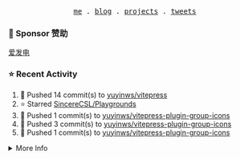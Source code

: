 <p align="center">
  <samp>
    <a href="https://yuy1n.io">me</a> .
    <a href="https://yuy1n.io/blog">blog</a> .
    <a href="https://yuy1n.io/projects">projects</a> .
    <a href="https://twitter.com/yuyinws">tweets</a>
  </samp>
</p>

### 💖 Sponsor 赞助

[爱发电](https://afdian.com/a/yuyinws)

### ⭐️ Recent Activity
<!--RECENT_ACTIVITY:start-->
1. 💪 Pushed 14 commit(s) to [yuyinws/vitepress](https://github.com/yuyinws/vitepress)<br>
2. ⭐️ Starred [SincereCSL/Playgrounds](https://github.com/SincereCSL/Playgrounds)<br>
3. 💪 Pushed 1 commit(s) to [yuyinws/vitepress-plugin-group-icons](https://github.com/yuyinws/vitepress-plugin-group-icons)<br>
4. 💪 Pushed 3 commit(s) to [yuyinws/vitepress-plugin-group-icons](https://github.com/yuyinws/vitepress-plugin-group-icons)<br>
5. 💪 Pushed 1 commit(s) to [yuyinws/vitepress-plugin-group-icons](https://github.com/yuyinws/vitepress-plugin-group-icons)<br>
<!--RECENT_ACTIVITY:end-->

<details>
  <summary>
  More Info
  </summary>

[![wakatime](https://wakatime.com/badge/user/51143705-a99d-4e70-b101-fd9e1cb44e71.svg)](https://wakatime.com/@51143705-a99d-4e70-b101-fd9e1cb44e71)

<img src="https://cdn.jsdelivr.net/gh/yuyinws/yuyinws/gitmand.svg" />
<br />
<img src="https://card.yuy1n.io/card/76561198340841543/dark,bg-game-1850570" />
<br />
<img src="https://cdn.jsdelivr.net/gh/yuyinws/yuyinws/github-metrics.svg" />
</details>
